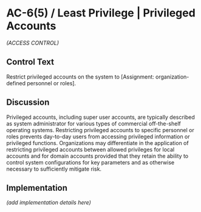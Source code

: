 # AC-6(5) / Least Privilege | Privileged Accounts

_(ACCESS CONTROL)_

## Control Text

Restrict privileged accounts on the system to [Assignment: organization-defined personnel or roles].

## Discussion

Privileged accounts, including super user accounts, are typically described as system administrator for various types of commercial off-the-shelf operating systems. Restricting privileged accounts to specific personnel or roles prevents day-to-day users from accessing privileged information or privileged functions. Organizations may differentiate in the application of restricting privileged accounts between allowed privileges for local accounts and for domain accounts provided that they retain the ability to control system configurations for key parameters and as otherwise necessary to sufficiently mitigate risk.

## Implementation

_(add implementation details here)_